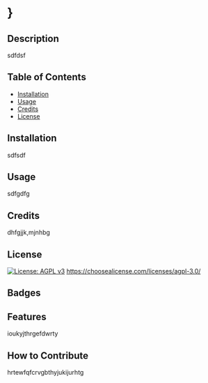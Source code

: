 # }
  
  ## Description

  sdfdsf

  ## Table of Contents

- [Installation](#installation)
- [Usage](#usage)
- [Credits](#credits)
- [License](#license)

## Installation

sdfsdf

## Usage

sdfgdfg

## Credits

dhfgjjk,mjnhbg

## License

[![License: AGPL v3](https://img.shields.io/badge/License-AGPL%20v3-blue.svg)](https://www.gnu.org/licenses/agpl-3.0)
   https://choosealicense.com/licenses/agpl-3.0/


## Badges


## Features

ioukyjthrgefdwrty

## How to Contribute

hrtewfqfcrvgbthyjukijurhtg

  
